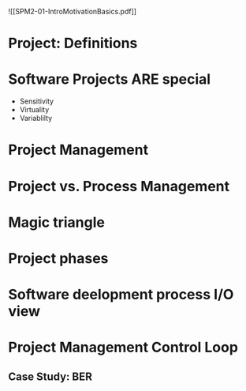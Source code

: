 ![[SPM2-01-IntroMotivationBasics.pdf]]
# Project: Definitions

# Software Projects ARE special 
- Sensitivity 
- Virtuality 
- Variablilty 

# Project Management

# Project vs. Process Management

# Magic triangle

# Project phases 

# Software deelopment process I/O view

# Project Management Control Loop 
## Case Study: BER

# 

